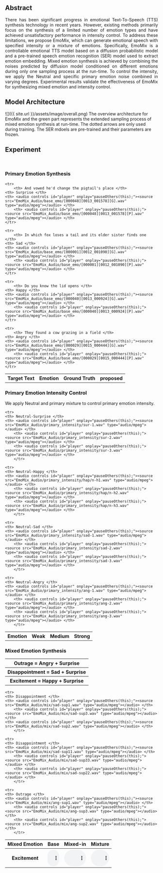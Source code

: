 <!-- <p align="justify">
In this post, we show the demo of EmoMix: Emotion Mixing via Diffusion Models for Emotional Speech Synthesis
</p> -->

## Abstract
<p align="justify">
There has been significant progress in emotional Text-To-Speech (TTS) synthesis technology in recent years. However, existing methods primarily focus on the synthesis of a limited number of emotion types and have achieved unsatisfactory performance in intensity control. To address these limitations, we propose EmoMix, which can generate emotional speech with specified intensity or a mixture of emotions. Specifically, EmoMix is a controllable emotional TTS model based on a diffusion probabilistic model and a pre-trained speech emotion recognition (SER) model used to extract emotion embedding. Mixed emotion synthesis is achieved by combining the noises predicted by diffusion model conditioned on different emotions during only one sampling process at the run-time. To control the intensity, we apply the Neutral and specific primary emotion noise combined in varying degrees. Experimental results validate the effectiveness of EmoMix for synthesizing mixed emotion and intensity control. 
</p>

## Model Architecture

![]({{ site.url }}/assets/image/overall.png) 
The overview architecture for EmoMix and the green part represents the extended sampling process of mixed emotion synthesis at run-time. The dotted arrows are only used during training. The SER mdoels are pre-trained and their parameters are frozen.

## Experiment
<p>&nbsp;</p> 

<script>
function pauseOthers(ele) {
    $("audio").not(ele).each(function (index, audio) {audio.pause();});
}
</script>

<style>
.main-content table {
    display: inline-table;
}
table {
    table-layout:fixed;
    width: 100%;
    overflow: hidden;
}
#player{
    width: 100%;
}
</style>



### Primary Emotion Synthesis

<table>
    <tr>
	<th> Target Text</th>
	<th> Emotion </th>   
	<th> Ground Truth</th>
        <th> proposed </th>
    </tr>

    <tr>
        <th> And vowed he'd change the pigtail's place </th>
	<th> Surprise </th>
	<th> <audio controls id="player" onplay="pauseOthers(this);"><source src="EmoMix_Audio/base_emo/[000048][0013_001578][G].wav" type="audio/mpeg"></audio> </th>
        <th> <audio controls id="player" onplay="pauseOthers(this);"><source src="EmoMix_Audio/base_emo/[000048][0013_001578][P].wav" type="audio/mpeg"></audio> </th>
    </tr>
	
    <tr>
        <th> In which fox loses a tail and its elder sister finds one </th>
	<th> Sad </th>
	<th> <audio controls id="player" onplay="pauseOthers(this);"><source src="EmoMix_Audio/base_emo/[000001][0012_001090][G].wav" type="audio/mpeg"></audio> </th>
        <th> <audio controls id="player" onplay="pauseOthers(this);"><source src="EmoMix_Audio/base_emo/[000001][0012_001090][P].wav" type="audio/mpeg"></audio> </th>
    </tr>
	
    <tr>
        <th> Do you know the lid opens </th>
	<th> Happy </th>
	<th> <audio controls id="player" onplay="pauseOthers(this);"><source src="EmoMix_Audio/base_emo/[000040][0013_000924][G].wav" type="audio/mpeg"></audio> </th>
        <th> <audio controls id="player" onplay="pauseOthers(this);"><source src="EmoMix_Audio/base_emo/[000040][0013_000924][P].wav" type="audio/mpeg"></audio> </th>
    </tr>
	
    <tr>
        <th> They found a cow grazing in a field </th>
	<th> Angry </th>
	<th> <audio controls id="player" onplay="pauseOthers(this);"><source src="EmoMix_Audio/base_emo/[000029][0015_000444][G].wav" type="audio/mpeg"></audio> </th>
        <th> <audio controls id="player" onplay="pauseOthers(this);"><source src="EmoMix_Audio/base_emo/[000029][0015_000444][P].wav" type="audio/mpeg"></audio> </th>
    </tr>
</table>





### Primary Emotion Intensity Control
We apply Neutral and primary mixture to control primary emotion intensity.
<table>
    <tr> 
	<th> Emotion </th>
	<th style="5px;word-wrap;word-break"> Weak</th>
        <th style="5px;word-wrap;word-break"> Medium </th>
        <th style="5px;word-wrap;word-break"> Strong </th>
    </tr>

	<tr>
	<th> Neutral-Surprise </th>
	<th> <audio controls id="player" onplay="pauseOthers(this);"><source src="EmoMix_Audio/primary_intensity/sur-1.wav" type="audio/mpeg"></audio> </th>
        <th> <audio controls id="player" onplay="pauseOthers(this);"><source src="EmoMix_Audio/primary_intensity/sur-2.wav" type="audio/mpeg"></audio> </th>
        <th> <audio controls id="player" onplay="pauseOthers(this);"><source src="EmoMix_Audio/primary_intensity/sur-3.wav" type="audio/mpeg"></audio> </th>
        </tr>
	
	<tr>
	<th> Neutral-Happy </th>	
	<th> <audio controls id="player" onplay="pauseOthers(this);"><source src="EmoMix_Audio/primary_intensity/hap/n-h1.wav" type="audio/mpeg"></audio> </th>
        <th> <audio controls id="player" onplay="pauseOthers(this);"><source src="EmoMix_Audio/primary_intensity/hap/n-h2.wav" type="audio/mpeg"></audio> </th>
        <th> <audio controls id="player" onplay="pauseOthers(this);"><source src="EmoMix_Audio/primary_intensity/hap/n-h3.wav" type="audio/mpeg"></audio> </th>
        </tr>

   	<tr>
	<th> Neutral-Sad </th>
	<th> <audio controls id="player" onplay="pauseOthers(this);"><source src="EmoMix_Audio/primary_intensity/sad-1.wav" type="audio/mpeg"></audio> </th>
        <th> <audio controls id="player" onplay="pauseOthers(this);"><source src="EmoMix_Audio/primary_intensity/sad-2.wav" type="audio/mpeg"></audio> </th>
        <th> <audio controls id="player" onplay="pauseOthers(this);"><source src="EmoMix_Audio/primary_intensity/sad-3.wav" type="audio/mpeg"></audio> </th>
        </tr>
	
	<tr>
	<th> Neutral-Angry </th>
	<th> <audio controls id="player" onplay="pauseOthers(this);"><source src="EmoMix_Audio/primary_intensity/ang-1.wav" type="audio/mpeg"></audio> </th>
        <th> <audio controls id="player" onplay="pauseOthers(this);"><source src="EmoMix_Audio/primary_intensity/ang-2.wav" type="audio/mpeg"></audio> </th>
        <th> <audio controls id="player" onplay="pauseOthers(this);"><source src="EmoMix_Audio/primary_intensity/ang-3.wav" type="audio/mpeg"></audio> </th>
        </tr>
</table>



### Mixed Emotion Synthesis


<table>
     <tr> 
	<th style="5px;word-wrap;word-break"> Outrage = Angry + Surprise</th>
    </tr>
     <tr> 
	<th style="5px;word-wrap;word-break"> Disappointment = Sad + Surprise </th>
    </tr>
     <tr> 
	<th style="5px;word-wrap;word-break"> Excitement = Happy + Surprise</th>
    </tr>	
</table>

<table>
    <tr> 
	<th> Mixed Emotion </th>
	<th style="5px;word-wrap;word-break"> Base</th>
        <th style="5px;word-wrap;word-break"> Mixed-in</th>
	<th style="5px;word-wrap;word-break"> Mixture</th>
    </tr>
	<tr>
	<th> Excitement </th>
	<th> <audio controls id="player" onplay="pauseOthers(this);"><source src="EmoMix_Audio/mix/hap-sup111.wav" type="audio/mpeg"></audio> </th>
        <th> <audio controls id="player" onplay="pauseOthers(this);"><source src="EmoMix_Audio/mix/hap-sup222.wav" type="audio/mpeg"></audio> </th>
        <th> <audio controls id="player" onplay="pauseOthers(this);"><source src="EmoMix_Audio/mix/hap-sup333.wav" type="audio/mpeg"></audio> </th>
        </tr>
	
	<tr>
	<th> Disappointment </th>
	<th> <audio controls id="player" onplay="pauseOthers(this);"><source src="EmoMix_Audio/mix/sad-sup1.wav" type="audio/mpeg"></audio> </th>        
        <th> <audio controls id="player" onplay="pauseOthers(this);"><source src="EmoMix_Audio/mix/sad-sup3.wav" type="audio/mpeg"></audio> </th>
	<th> <audio controls id="player" onplay="pauseOthers(this);"><source src="EmoMix_Audio/mix/sad-sup2.wav" type="audio/mpeg"></audio> </th>	
        </tr>
	
	<tr>
	<th> Disappointment </th>
	<th> <audio controls id="player" onplay="pauseOthers(this);"><source src="EmoMix_Audio/mix/sad-sup11.wav" type="audio/mpeg"></audio> </th>
        <th> <audio controls id="player" onplay="pauseOthers(this);"><source src="EmoMix_Audio/mix/sad-sup33.wav" type="audio/mpeg"></audio> </th>
        <th> <audio controls id="player" onplay="pauseOthers(this);"><source src="EmoMix_Audio/mix/sad-sup22.wav" type="audio/mpeg"></audio> </th>
        </tr>
	
	<tr>
	<th> Outrage </th>
	<th> <audio controls id="player" onplay="pauseOthers(this);"><source src="EmoMix_Audio/mix/ang-sup1.wav" type="audio/mpeg"></audio> </th>
        <th> <audio controls id="player" onplay="pauseOthers(this);"><source src="EmoMix_Audio/mix/ang-sup3.wav" type="audio/mpeg"></audio> </th>
        <th> <audio controls id="player" onplay="pauseOthers(this);"><source src="EmoMix_Audio/mix/ang-sup2.wav" type="audio/mpeg"></audio> </th>
        </tr>
	
</table>




